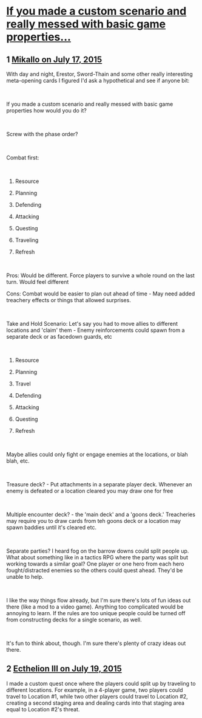 # [If you made a custom scenario and really messed with basic game properties...](https://community.fantasyflightgames.com/topic/182726-if-you-made-a-custom-scenario-and-really-messed-with-basic-game-properties/)

## 1 [Mikallo on July 17, 2015](https://community.fantasyflightgames.com/topic/182726-if-you-made-a-custom-scenario-and-really-messed-with-basic-game-properties/?do=findComment&comment=1695641)

With day and night, Erestor, Sword-Thain and some other really interesting meta-opening cards I figured I'd ask a hypothetical and see if anyone bit:

 

If you made a custom scenario and really messed with basic game properties how would you do it? 

 

Screw with the phase order?

 

Combat first:

 

1. Resource

2. Planning

3. Defending

4. Attacking

5. Questing

6. Traveling

7. Refresh

 

Pros: Would be different. Force players to survive a whole round on the last turn. Would feel different

Cons: Combat would be easier to plan out ahead of time - May need added treachery effects or things that allowed surprises.

 

Take and Hold Scenario: Let's say you had to move allies to different locations and 'claim' them - Enemy reinforcements could spawn from a separate deck or as facedown guards, etc

 

1. Resource

2. Planning

3. Travel

4. Defending

5. Attacking

6. Questing

7. Refresh

 

Maybe allies could only fight or engage enemies at the locations, or blah blah, etc.

 

Treasure deck? - Put attachments in a separate player deck. Whenever an enemy is defeated or a location cleared you may draw one for free

 

Multiple encounter deck? - the 'main deck' and a 'goons deck.' Treacheries may require you to draw cards from teh goons deck or a location may spawn baddies until it's cleared etc.

 

Separate parties? I heard fog on the barrow downs could split people up. What about something like in a tactics RPG where the party was split but working towards a similar goal? One player or one hero from each hero fought/distracted enemies so the others could quest ahead. They'd be unable to help.

 

I like the way things flow already, but I'm sure there's lots of fun ideas out there (like a mod to a video game). Anything too complicated would be annoying to learn. If the rules are too unique people could be turned off from constructing decks for a single scenario, as well.

 

It's fun to think about, though. I'm sure there's plenty of crazy ideas out there.

## 2 [Ecthelion III on July 19, 2015](https://community.fantasyflightgames.com/topic/182726-if-you-made-a-custom-scenario-and-really-messed-with-basic-game-properties/?do=findComment&comment=1696517)

I made a custom quest once where the players could split up by traveling to different locations. For example, in a 4-player game, two players could travel to Location #1, while two other players could travel to Location #2, creating a second staging area and dealing cards into that staging area equal to Location #2's threat.


